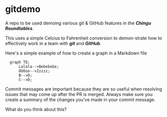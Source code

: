 # gitdemo
A repo to be used demoing various git &amp; GitHub features in the **_Chingu Roundtables_**.

This uses a simple Celcius to Fahrenheit conversion to demon-strate how to effectively work in a team with **_git_** and **_GitHub_**.

Here's a simple example of how to create a graph in a Markdown file

```mermaid
  graph TD;
      Lalala-->Bebebebe;
      OOOoo-->Zzzzz;
      B-->D;
      C-->D;
```
Commit messages are important because they are so useful when resolving issues 
that may come up after the PR is merged. Always make sure you create a summary
of the changes you've made in your commit message.

What do you think about this?
